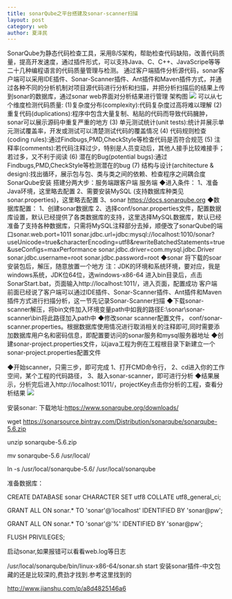 ```yaml
---
title: sonarQube之平台搭建及sonar-scanner扫描
layout: post
category: web
author: 夏泽民
---
```

SonarQube为静态代码检查工具，采用B/S架构，帮助检查代码缺陷，改善代码质量，提高开发速度，通过插件形式，可以支持Java、C、C++、JavaScripe等等二十几种编程语言的代码质量管理与检测。
通过客户端插件分析源代码，sonar客户端可以采用IDE插件、Sonar-Scanner插件、Ant插件和Maven插件方式，并通过各种不同的分析机制对项目源代码进行分析和扫描，并把分析扫描后的结果上传到sonar的数据库，通过sonar web界面对分析结果进行管理
架构图
<img src="{{site.url}}{{site.baseurl}}/img/sonar.png"/>
可以从七个维度检测代码质量:
(1)复杂度分布(complexity):代码复杂度过高将难以理解
(2) 重复代码(duplications):程序中包含大量复制、粘贴的代码而导致代码臃肿，sonar可以展示源码中重复严重的地方
(3) 单元测试统计(unit tests):统计并展示单元测试覆盖率，开发或测试可以清楚测试代码的覆盖情况
(4) 代码规则检查(coding rules):通过Findbugs,PMD,CheckStyle等检查代码是否符合规范
(5) 注释率(comments):若代码注释过少，特别是人员变动后，其他人接手比较难接手；若过多，又不利于阅读
(6) 潜在的Bug(potential bugs):通过Findbugs,PMD,CheckStyle等检测潜在的bug
(7) 结构与设计(architecture & design):找出循环，展示包与包、类与类之间的依赖、检查程序之间耦合度
SonarQube安装
搭建分两大步：服务端跟客户端
服务端
◆进入条件：
    1、准备Java环境，这里略去配置
    2、需要安装MySQL (支持数据库种类见sonar.properties)，这里略去配置
    3、sonar https://docs.sonarqube.org
◆数据库配置：
     1、创建sonar数据库
     2、选择conf/sonar.properties文件，配置数据库设置，默认已经提供了各类数据库的支持，这里选择MySQL数据库，默认已经准备了支持各种数据库，只需将MySQL注释部分去掉，顺便改了sonarQube的端口sonar.web.port=1011
sonar.jdbc.url=jdbc:mysql://localhost:1010/sonar?useUnicode=true&characterEncoding=utf8&rewriteBatchedStatements=true&useConfigs=maxPerformance
sonar.jdbc.driver=com.mysql.jdbc.Driver
sonar.jdbc.username=root
sonar.jdbc.password=root
◆sonar
将下载的soar安装包后，解压，随意放置一个地方
   注：JDK的环境和系统环境，要对应，我是windows系统，JDK位64位，选windows-x86-64
进入bin目录后，点击SonarStart.bat，页面输入http://localhost:1011/，进入页面，配置成功
客户端
前面已经说了客户端可以通过IDE插件、Sonar-Scanner插件、Ant插件和Maven插件方式进行扫描分析，这一节先记录Sonar-Scanner扫描
◆下载sonar-scanner解压，将bin文件加入环境变量path中如我的路径E:\sonar\sonar-scanner\bin将此路径加入path中
◆修改sonar scanner配置文件， conf/sonar-scanner.properties。根据数据库使用情况进行取消相关的注释即可,同时需要添加数据库用户名和密码信息，即配置要访问的sonar服务和mysql服务器地址
◆创建sonar-project.properties文件，以java工程为例在工程根目录下新建立一个sonar-project.properties配置文件

◆开始scanner，只需三步，即可完成
  1、打开CMD命令行，
  2、cd进入你的工作空间，某个工程的代码路径，
  3、敲入sonar-scanner，即可进行分析
◆结果展示，分析完后进入http://localhost:1011/，projectKey点击你分析的工程，查看分析结果
	<img src="{{site.url}}{{site.baseurl}}/img/sonar1.png"/>
<!-- more -->
安装sonar:
下载地址:https://www.sonarqube.org/downloads/

wget https://sonarsource.bintray.com/Distribution/sonarqube/sonarqube-5.6.zip

unzip sonarqube-5.6.zip

mv sonarqube-5.6 /usr/local/

ln -s /usr/local/sonarqube-5.6/ /usr/local/sonarqube

准备数据库：

CREATE DATABASE sonar CHARACTER SET utf8 COLLATE utf8_general_ci;

GRANT ALL ON sonar.* TO 'sonar'@'localhost' IDENTIFIED BY 'sonar@pw';

GRANT ALL ON sonar.* TO 'sonar'@'%' IDENTIFIED BY 'sonar@pw';

FLUSH PRIVILEGES;

启动sonar,如果报错可以看看web.log等日志

/usr/local/sonarqube/bin/linux-x86-64/sonar.sh start
安装sonar插件-中文包
藏的还是比较深的,费劲才找到.参考这里找到的

http://www.jianshu.com/p/a8d4825146a6
